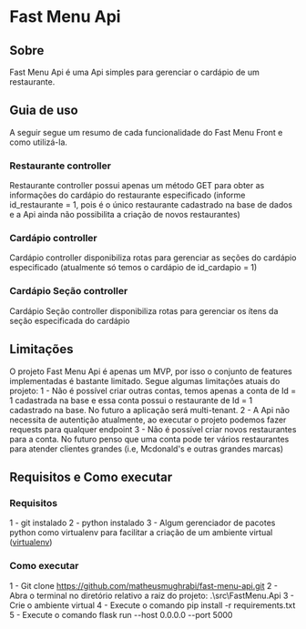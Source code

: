 # Fast Menu Api

## Sobre<a name = "sobre"></a>
Fast Menu Api é uma Api simples para gerenciar o cardápio de um restaurante.

## Guia de uso<a name = "features"></a>
A seguir segue um resumo de cada funcionalidade do Fast Menu Front e como utilizá-la.

### Restaurante controller
Restaurante controller possui apenas um método GET para obter as informações do cardápio do restaurante especificado (informe id_restaurante = 1, pois é o único restaurante cadastrado na base de dados e a Api ainda não possibilita a criação de novos restaurantes)

### Cardápio controller
Cardápio controller disponibiliza rotas para gerenciar as seções do cardápio especificado (atualmente só temos o cardápio de id_cardapio = 1)

### Cardápio Seção controller
Cardápio Seção controller disponibiliza rotas para gerenciar os ítens da seção especificada do cardápio

## Limitações<a name = "limitacoes"></a>
O projeto Fast Menu Api é apenas um MVP, por isso o conjunto de features implementadas é bastante limitado.
Segue algumas limitações atuais do projeto:
1 - Não é possível criar outras contas, temos apenas a conta de Id = 1 cadastrada na base e essa conta possui o restaurante de Id = 1 cadastrado na base. No futuro a aplicação será multi-tenant.
2 - A Api não necessita de autentição atualmente, ao executar o projeto podemos fazer requests para qualquer endpoint
3 - Não é possível criar novos restaurantes para a conta. No futuro penso que uma conta pode ter vários restaurantes para atender clientes grandes (i.e, Mcdonald's e outras grandes marcas)

## Requisitos e Como executar<a name = "Como executar"></a>
### Requisitos
1 - git instalado
2 - python instalado
3 - Algum gerenciador de pacotes python como virtualenv para facilitar a criação de um ambiente virtual ([virtualenv](https://virtualenv.pypa.io/en/latest/installation.html))

### Como executar
1 - Git clone https://github.com/matheusmughrabi/fast-menu-api.git
2 - Abra o terminal no diretório relativo a raiz do projeto: .\src\FastMenu.Api
3 - Crie o ambiente virtual
4 - Execute o comando pip install -r requirements.txt
5 - Execute o comando flask run --host 0.0.0.0 --port 5000



